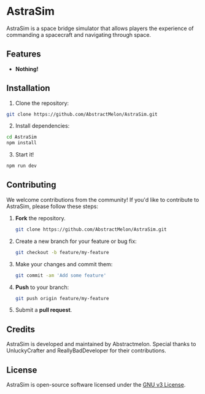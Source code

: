# AstraSim

AstraSim is a space bridge simulator that allows players the experience of commanding a spacecraft and navigating through space.

## Features

- **Nothing!**

## Installation

1. Clone the repository:

```bash
git clone https://github.com/AbstractMelon/AstraSim.git
```
2. Install dependencies:
```bash
cd AstraSim
npm install
```
3. Start it!
```bash
npm run dev
```

## Contributing

We welcome contributions from the community! If you'd like to contribute to AstraSim, please follow these steps:

1. **Fork** the repository.
    ```bash
    git clone https://github.com/AbstractMelon/AstraSim.git
    ```
2. Create a new branch for your feature or bug fix: 
    ```bash
    git checkout -b feature/my-feature
    ```
3. Make your changes and commit them: 
    ```bash
    git commit -am 'Add some feature'
    ```
4. **Push** to your branch: 
    ```bash
    git push origin feature/my-feature
    ```
5. Submit a **pull request**.

## Credits

AstraSim is developed and maintained by Abstractmelon. Special thanks to UnluckyCrafter and ReallyBadDeveloper for their contributions.

## License

AstraSim is open-source software licensed under the [GNU v3 License](LICENSE).
